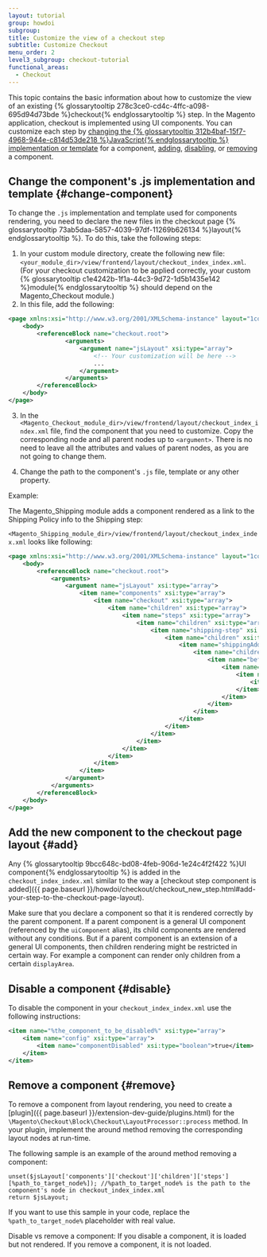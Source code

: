 ```yaml
---
layout: tutorial
group: howdoi
subgroup:
title: Customize the view of a checkout step
subtitle: Customize Checkout
menu_order: 2
level3_subgroup: checkout-tutorial
functional_areas:
  - Checkout
---
```


This topic contains the basic information about how to customize the view of an existing {% glossarytooltip 278c3ce0-cd4c-4ffc-a098-695d94d73bde %}checkout{% endglossarytooltip %} step. In the Magento application, checkout is implemented using UI components. You can customize each step by [changing the {% glossarytooltip 312b4baf-15f7-4968-944e-c814d53de218 %}JavaScript{% endglossarytooltip %} implementation or template](#change-component) for a component, [adding](#add), [disabling](#disable), or [removing](#remove) a component.

## Change the component's .js implementation and template {#change-component}

To change the `.js` implementation and template used for components rendering, you need to declare the new files in the checkout page {% glossarytooltip 73ab5daa-5857-4039-97df-11269b626134 %}layout{% endglossarytooltip %}. To do this, take the following steps:

1. In your custom module directory, create the following new file: `<your_module_dir>/view/frontend/layout/checkout_index_index.xml`. (For your checkout customization to be applied correctly, your custom {% glossarytooltip c1e4242b-1f1a-44c3-9d72-1d5b1435e142 %}module{% endglossarytooltip %} should depend on the Magento_Checkout module.)
2. In this file, add the following:

```xml
<page xmlns:xsi="http://www.w3.org/2001/XMLSchema-instance" layout="1column" xsi:noNamespaceSchemaLocation="urn:magento:framework:View/Layout/etc/page_configuration.xsd">
    <body>
        <referenceBlock name="checkout.root">
                <arguments>
                    <argument name="jsLayout" xsi:type="array">
                        <!-- Your customization will be here -->
                        ...
                    </argument>
                </arguments>
        </referenceBlock>
    </body>
</page>
```

3. In the `<Magento_Checkout_module_dir>/view/frontend/layout/checkout_index_index.xml` file, find the component that you need to customize. Copy the corresponding node and all parent nodes up to `<argument>`. There is no need to leave all the attributes and values of parent nodes, as you are not going to change them.

4. Change the path to the component's `.js` file, template or any other property.

Example:

The Magento_Shipping module adds a component rendered as a link to the Shipping Policy info to the Shipping step:

`<Magento_Shipping_module_dir>/view/frontend/layout/checkout_index_index.xml` looks like following:


```xml
<page xmlns:xsi="http://www.w3.org/2001/XMLSchema-instance" layout="1column" xsi:noNamespaceSchemaLocation="urn:magento:framework:View/Layout/etc/page_configuration.xsd">
    <body>
        <referenceBlock name="checkout.root">
            <arguments>
                <argument name="jsLayout" xsi:type="array">
                    <item name="components" xsi:type="array">
                        <item name="checkout" xsi:type="array">
                            <item name="children" xsi:type="array">
                                <item name="steps" xsi:type="array">
                                    <item name="children" xsi:type="array">
                                        <item name="shipping-step" xsi:type="array">
                                            <item name="children" xsi:type="array">
                                                <item name="shippingAddress" xsi:type="array">
                                                    <item name="children" xsi:type="array">
                                                        <item name="before-shipping-method-form" xsi:type="array">
                                                            <item name="children" xsi:type="array">
                                                                <item name="shipping_policy" xsi:type="array">
                                                                    <item name="component" xsi:type="string">Magento_Shipping/js/view/checkout/shipping/shipping-policy</item>
                                                                </item>
                                                            </item>
                                                        </item>
                                                    </item>
                                                </item>
                                            </item>
                                        </item>
                                    </item>
                                </item>
                            </item>
                        </item>
                    </item>
                </argument>
            </arguments>
        </referenceBlock>
    </body>
</page>
```

## Add the new component to the checkout page layout {#add}

Any {% glossarytooltip 9bcc648c-bd08-4feb-906d-1e24c4f2f422 %}UI component{% endglossarytooltip %} is added in the `checkout_index_index.xml` similar to the way a [checkout step component is added]({{ page.baseurl }}/howdoi/checkout/checkout_new_step.html#add-your-step-to-the-checkout-page-layout).

Make sure that you declare a component so that it is rendered correctly by the parent component. If a parent component is a general UI component (referenced by the `uiComponent` alias), its child components are rendered without any conditions. But if a parent component is an extension of a general UI components, then children rendering might be restricted in certain way. For example a component can render only children from a certain `displayArea`.

## Disable a component {#disable}

To disable the component in your `checkout_index_index.xml` use the following instructions:

```xml
<item name="%the_component_to_be_disabled%" xsi:type="array">
    <item name="config" xsi:type="array">
        <item name="componentDisabled" xsi:type="boolean">true</item>
    </item>
</item>
```

## Remove a component {#remove}

To remove a component from layout rendering, you need to create a [plugin]({{ page.baseurl }}/extension-dev-guide/plugins.html) for the `\Magento\Checkout\Block\Checkout\LayoutProcessor::process` method. In your plugin, implement the around method removing the corresponding layout nodes at run-time.

The following sample is an example of the around method removing a component:

```php?start_inline=1
unset($jsLayout['components']['checkout']['children']['steps'][%path_to_target_node%]); //%path_to_target_node% is the path to the component's node in checkout_index_index.xml
return $jsLayout;
```

If you want to use this sample in your code, replace the `%path_to_target_node%` placeholder with real value.

<div class="bs-callout bs-callout-info">
Disable vs remove a component: If you disable a component, it is loaded but not rendered. If you remove a component, it is not loaded.
</div>
